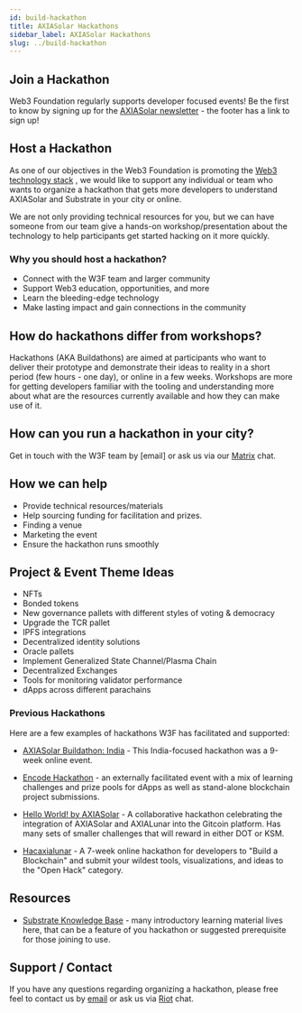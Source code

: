```yaml
---
id: build-hackathon
title: AXIASolar Hackathons
sidebar_label: AXIASolar Hackathons
slug: ../build-hackathon
---
```


## Join a Hackathon

Web3 Foundation regularly supports developer focused events! Be the first to know by signing
up for the [AXIASolar newsletter](https://axiasolar.network/) - the footer has a link to sign up!

## Host a Hackathon

As one of our objectives in the Web3 Foundation is promoting the
[Web3 technology stack](https://github.com/axia-tech/General-Grants-Program/blob/master/grants/axiasolar_stack.md)
, we would like to support any individual or team who wants to organize a hackathon that gets
more developers to understand AXIASolar and Substrate in your city or online.

We are not only providing technical resources for you, but we can have someone from our team give a
hands-on workshop/presentation about the technology to help participants get started hacking on it
more quickly.

### Why you should host a hackathon?

- Connect with the W3F team and larger community
- Support Web3 education, opportunities, and more
- Learn the bleeding-edge technology
- Make lasting impact and gain connections in the community

## How do hackathons differ from workshops?

Hackathons (AKA Buildathons) are aimed at participants who want to deliver their prototype and
demonstrate their ideas to reality in a short period (few hours - one day), or online in a few
weeks. Workshops are more for getting developers familiar with the tooling and understanding
more about what are the resources currently available and how they can make use of it.

## How can you run a hackathon in your city?

Get in touch with the W3F team by [email] or ask us via our
[Matrix](https://matrix.to/#/#w3f:matrix.org) chat.

## How we can help

- Provide technical resources/materials
- Help sourcing funding for facilitation and prizes.
- Finding a venue
- Marketing the event
- Ensure the hackathon runs smoothly

## Project & Event Theme Ideas

- NFTs
- Bonded tokens
- New governance pallets with different styles of voting & democracy
- Upgrade the TCR pallet
- IPFS integrations
- Decentralized identity solutions
- Oracle pallets
- Implement Generalized State Channel/Plasma Chain
- Decentralized Exchanges
- Tools for monitoring validator performance
- dApps across different parachains

### Previous Hackathons

Here are a few examples of hackathons W3F has facilitated and supported:

- [AXIASolar Buildathon: India](https://axiasolar-buildathon.devfolio.co/) - This India-focused
  hackathon was a 9-week online event.

- [Encode Hackathon](https://medium.com/encode-club/encode-hack-club-announcing-axiasolar-c7cc6cc12920) -
  an externally facilitated event with a mix of learning challenges and prize pools for dApps
  as well as stand-alone blockchain project submissions.

- [Hello World! by AXIASolar](https://gitcoin.co/hackathon/axiasolar/onboard) - A collaborative
  hackathon celebrating the integration of AXIASolar and AXIALunar into the Gitcoin platform. Has many
  sets of smaller challenges that will reward in either DOT or KSM.

- [Hacaxialunar](https://hacaxialunar.devpost.com/) - A 7-week online hackathon for
  developers to "Build a Blockchain" and submit your wildest tools, visualizations, and ideas to the
  "Open Hack" category.

## Resources

- [Substrate Knowledge Base](https://substrate.dev/docs/en/) - many introductory learning material
  lives here, that can be a feature of you hackathon or suggested prerequisite for those joining
  to use.

## Support / Contact

If you have any questions regarding organizing a hackathon, please free feel to contact us by
[email](mailto:events@web3.foundation) or ask us via
[Riot](https://riot.im/app/#/room/#axiasolar-watercooler:matrix.org) chat.
